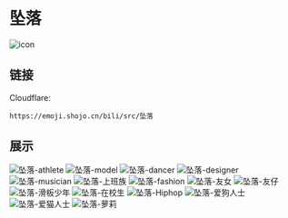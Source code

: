 # 坠落
![icon](https://emoji.shojo.cn/bili/src/坠落/icon.png)
## 链接
Cloudflare:
```
https://emoji.shojo.cn/bili/src/坠落
```
## 展示
![坠落-athlete](https://emoji.shojo.cn/bili/src/坠落/坠落-athlete.png)
![坠落-model](https://emoji.shojo.cn/bili/src/坠落/坠落-model.png)
![坠落-dancer](https://emoji.shojo.cn/bili/src/坠落/坠落-dancer.png)
![坠落-designer](https://emoji.shojo.cn/bili/src/坠落/坠落-designer.png)
![坠落-musician](https://emoji.shojo.cn/bili/src/坠落/坠落-musician.png)
![坠落-上班族](https://emoji.shojo.cn/bili/src/坠落/坠落-上班族.png)
![坠落-fashion](https://emoji.shojo.cn/bili/src/坠落/坠落-fashion.png)
![坠落-友女](https://emoji.shojo.cn/bili/src/坠落/坠落-友女.png)
![坠落-友仔](https://emoji.shojo.cn/bili/src/坠落/坠落-友仔.png)
![坠落-滑板少年](https://emoji.shojo.cn/bili/src/坠落/坠落-滑板少年.png)
![坠落-在校生](https://emoji.shojo.cn/bili/src/坠落/坠落-在校生.png)
![坠落-Hiphop](https://emoji.shojo.cn/bili/src/坠落/坠落-Hiphop.png)
![坠落-爱狗人士](https://emoji.shojo.cn/bili/src/坠落/坠落-爱狗人士.png)
![坠落-爱猫人士](https://emoji.shojo.cn/bili/src/坠落/坠落-爱猫人士.png)
![坠落-萝莉](https://emoji.shojo.cn/bili/src/坠落/坠落-萝莉.png)
